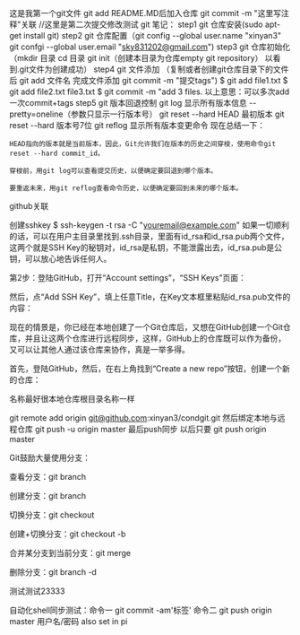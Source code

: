 这是我第一个git文件
git add README.MD后加入仓库
git commit -m "这里写注释"关联
//这里是第二次提交修改测试
git 笔记：
step1 git 仓库安装(sudo apt-get install git)
step2 git 仓库配置（git config --global user.name "xinyan3"
		    git confgi --global user.email "sky831202@gmail.com")
step3 git 仓库初始化（mkdir 目录
			cd 目录  git init（创建本目录为仓库empty git repository）
			以看到.git文件为创建成功）
step4 git 文件添加 （复制或者创建git仓库目录下的文件后 git add 文件名 完成文件添加
		  				       git commit -m "提交tags")
				$ git add file1.txt
				$ git add file2.txt file3.txt
				$ git commit -m "add 3 files.
			以上意思：可以多次add 一次commit+tags
step5 git 版本回退控制 git log 显示所有版本信息 --pretty=oneline（参数只显示一行版本号）
		       git reset --hard HEAD  最初版本
		       git reset --hard 版本号7位 
		       git reflog  显示所有版本变更命令
现在总结一下：

    HEAD指向的版本就是当前版本，因此，Git允许我们在版本的历史之间穿梭，使用命令git reset --hard commit_id。

    穿梭前，用git log可以查看提交历史，以便确定要回退到哪个版本。

    要重返未来，用git reflog查看命令历史，以便确定要回到未来的哪个版本。

github关联

创建sshkey $ ssh-keygen -t rsa -C "youremail@example.com"
如果一切顺利的话，可以在用户主目录里找到.ssh目录，里面有id_rsa和id_rsa.pub两个文件，这两个就是SSH Key的秘钥对，id_rsa是私钥，不能泄露出去，id_rsa.pub是公钥，可以放心地告诉任何人。

第2步：登陆GitHub，打开“Account settings”，“SSH Keys”页面：

然后，点“Add SSH Key”，填上任意Title，在Key文本框里粘贴id_rsa.pub文件的内容：



现在的情景是，你已经在本地创建了一个Git仓库后，又想在GitHub创建一个Git仓库，并且让这两个仓库进行远程同步，这样，GitHub上的仓库既可以作为备份，又可以让其他人通过该仓库来协作，真是一举多得。

首先，登陆GitHub，然后，在右上角找到“Create a new repo”按钮，创建一个新的仓库：

名称最好很本地仓库根目录名称一样

git remote add origin git@github.com:xinyan3/condgit.git
然后绑定本地与远程仓库
git push -u origin master
最后push同步
以后只要 git push origin master




Git鼓励大量使用分支：

查看分支：git branch

创建分支：git branch <name>

切换分支：git checkout <name>

创建+切换分支：git checkout -b <name>

合并某分支到当前分支：git merge <name>

删除分支：git branch -d <name>


测试测试23333

自动化shell同步测试：命令一 git commit -am'标签'
		    命令二 git push origin master
			   用户名/密码
also set in pi

		       

